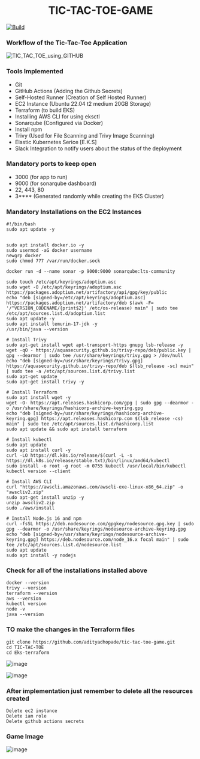 <h1 align="center">TIC-TAC-TOE-GAME</h1>

[![Build](https://github.com/adityadhopade/tic-tac-toe-game/actions/workflows/build.yml/badge.svg)](https://github.com/adityadhopade/tic-tac-toe-game/actions/workflows/build.yml)

### Workflow of the Tic-Tac-Toe Application
![TIC_TAC_TOE_using_GITHUB](https://github.com/adityadhopade/tic-tac-toe-game/assets/48392204/9a86367e-1331-460a-9c8d-037c60c48c4b)

### Tools Implemented
- Git
- GitHub Actions (Adding the Github Secrets)
- Self-Hosted Runner (Creation of Self Hosted Runner)
- EC2 Instance (Ubuntu 22.04 t2 medium 20GB Storage)
- Terraform (to build EKS)
- Installing AWS CLI for using eksctl
- Sonarqube (Configured via Docker)
- Install npm
- Trivy (Used for File Scanning and Trivy Image Scanning)
- Elastic Kubernetes Serice [E.K.S]
- Slack Integration to notify users about the status of the deployment

### Mandatory ports to keep open
- 3000 (for app to run)
- 9000 (for sonarqube dashboard)
- 22, 443, 80
- 3**** (Generated randomly while creating the EKS Cluster)

### Mandatory Installations on the EC2 Instances 
```
#!/bin/bash
sudo apt update -y


sudo apt install docker.io -y
sudo usermod -aG docker username
newgrp docker
sudo chmod 777 /var/run/docker.sock

docker run -d --name sonar -p 9000:9000 sonarqube:lts-community
 
sudo touch /etc/apt/keyrings/adoptium.asc
sudo wget -O /etc/apt/keyrings/adoptium.asc https://packages.adoptium.net/artifactory/api/gpg/key/public
echo "deb [signed-by=/etc/apt/keyrings/adoptium.asc] https://packages.adoptium.net/artifactory/deb $(awk -F= '/^VERSION_CODENAME/{print$2}' /etc/os-release) main" | sudo tee /etc/apt/sources.list.d/adoptium.list
sudo apt update -y
sudo apt install temurin-17-jdk -y
/usr/bin/java --version

# Install Trivy
sudo apt-get install wget apt-transport-https gnupg lsb-release -y
wget -qO - https://aquasecurity.github.io/trivy-repo/deb/public.key | gpg --dearmor | sudo tee /usr/share/keyrings/trivy.gpg > /dev/null
echo "deb [signed-by=/usr/share/keyrings/trivy.gpg] https://aquasecurity.github.io/trivy-repo/deb $(lsb_release -sc) main" | sudo tee -a /etc/apt/sources.list.d/trivy.list
sudo apt-get update
sudo apt-get install trivy -y

# Install Terraform
sudo apt install wget -y
wget -O- https://apt.releases.hashicorp.com/gpg | sudo gpg --dearmor -o /usr/share/keyrings/hashicorp-archive-keyring.gpg
echo "deb [signed-by=/usr/share/keyrings/hashicorp-archive-keyring.gpg] https://apt.releases.hashicorp.com $(lsb_release -cs) main" | sudo tee /etc/apt/sources.list.d/hashicorp.list
sudo apt update && sudo apt install terraform

# Install kubectl
sudo apt update
sudo apt install curl -y
curl -LO https://dl.k8s.io/release/$(curl -L -s https://dl.k8s.io/release/stable.txt)/bin/linux/amd64/kubectl
sudo install -o root -g root -m 0755 kubectl /usr/local/bin/kubectl
kubectl version --client

# Install AWS CLI 
curl "https://awscli.amazonaws.com/awscli-exe-linux-x86_64.zip" -o "awscliv2.zip"
sudo apt-get install unzip -y
unzip awscliv2.zip
sudo ./aws/install

# Install Node.js 16 and npm
curl -fsSL https://deb.nodesource.com/gpgkey/nodesource.gpg.key | sudo gpg --dearmor -o /usr/share/keyrings/nodesource-archive-keyring.gpg
echo "deb [signed-by=/usr/share/keyrings/nodesource-archive-keyring.gpg] https://deb.nodesource.com/node_16.x focal main" | sudo tee /etc/apt/sources.list.d/nodesource.list
sudo apt update
sudo apt install -y nodejs
```

### Check for all of the installations installed above

```
docker --version
trivy --version
terraform --version
aws --version
kubectl version
node -v
java --version
```
  
### TO make the changes in the Terraform files

```
git clone https://github.com/adityadhopade/tic-tac-toe-game.git
cd TIC-TAC-TOE
cd Eks-terraform
```
![image](https://github.com/adityadhopade/tic-tac-toe-game/assets/48392204/3c86f64f-3d31-4efc-94f7-fa5af44df0ce)

![image](https://github.com/adityadhopade/tic-tac-toe-game/assets/48392204/3397b011-14f9-45b7-8b48-13ced4606f87)

### After implementation just remember to delete all the resources created
```
Delete ec2 instance
Delete iam role
Delete github actions secrets
```

### Game Image
![image](https://github.com/adityadhopade/tic-tac-toe-game/assets/48392204/0f69eeec-6768-4dd2-98d4-185b3c3251e4)


